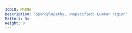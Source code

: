 ```yaml
---
ICD10: M4896
Description: "Spondylopathy, unspecified: Lumbar region"
Matters: No
Weight: 0
---
```

